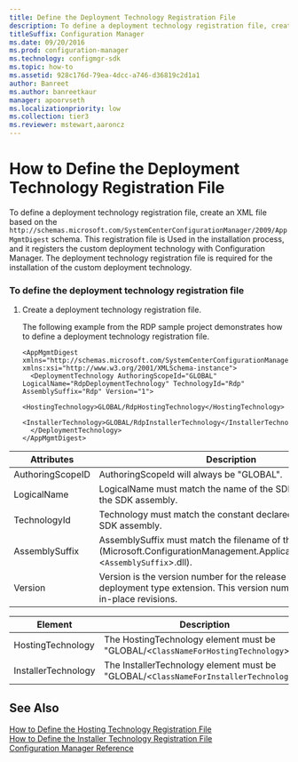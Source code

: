 ```yaml
---
title: Define the Deployment Technology Registration File
description: To define a deployment technology registration file, create an XML file based on the AppMgmtDigest schema.
titleSuffix: Configuration Manager
ms.date: 09/20/2016
ms.prod: configuration-manager
ms.technology: configmgr-sdk
ms.topic: how-to
ms.assetid: 928c176d-79ea-4dcc-a746-d36819c2d1a1
author: Banreet
ms.author: banreetkaur
manager: apoorvseth
ms.localizationpriority: low
ms.collection: tier3
ms.reviewer: mstewart,aaroncz 
---
```

# How to Define the Deployment Technology Registration File
To define a deployment technology registration file, create an XML file based on the `http://schemas.microsoft.com/SystemCenterConfigurationManager/2009/AppMgmtDigest` schema. This registration file is Used in the installation process, and it registers the custom deployment technology with Configuration Manager.  The deployment technology registration file is required for the installation of the custom deployment technology.

### To define the deployment technology registration file  

1.  Create a deployment technology registration file.  

     The following example from the RDP sample project demonstrates how to define a deployment technology registration file.  

    ```  
    <AppMgmtDigest xmlns="http://schemas.microsoft.com/SystemCenterConfigurationManager/2009/AppMgmtDigest" xmlns:xsi="http://www.w3.org/2001/XMLSchema-instance">  
      <DeploymentTechnology AuthoringScopeId="GLOBAL" LogicalName="RdpDeploymentTechnology" TechnologyId="Rdp" AssemblySuffix="Rdp" Version="1">  
        <HostingTechnology>GLOBAL/RdpHostingTechnology</HostingTechnology>  
        <InstallerTechnology>GLOBAL/RdpInstallerTechnology</InstallerTechnology>  
      </DeploymentTechnology>  
    </AppMgmtDigest>  
    ```  

|Attributes|Description|  
|----------------|-----------------|  
|AuthoringScopeID|AuthoringScopeId will always be "GLOBAL".|  
|LogicalName|LogicalName must match the name of the SDK class created in the SDK assembly.|  
|TechnologyId|Technology must match the constant declared and used in the SDK assembly.|  
|AssemblySuffix|AssemblySuffix must match the filename of the SDK assembly (Microsoft.ConfigurationManagement.ApplicationManagement.<`AssemblySuffix`>.dll).|  
|Version|Version is the version number for the release of the deployment type extension. This version number is used for in-place revisions.|  

|Element|Description|  
|-------------|-----------------|  
|HostingTechnology|The HostingTechnology element must be "GLOBAL/<`ClassNameForHostingTechnology`>".|  
|InstallerTechnology|The InstallerTechnology element must be "GLOBAL/<`ClassNameForInstallerTechnology`>".|  

## See Also  
 [How to Define the Hosting Technology Registration File](../../develop/apps/how-to-define-the-hosting-technology-registration-file.md)   
 [How to Define the Installer Technology Registration File](../../develop/apps/how-to-define-the-installer-technology-registration-file.md)   
 [Configuration Manager Reference](../../develop/reference/configuration-manager-reference.md)
